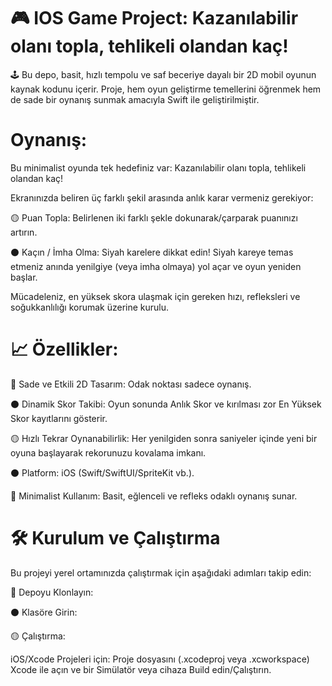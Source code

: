 # 🎮 IOS Game Project: Kazanılabilir olanı topla, tehlikeli olandan kaç!
🕹️ Bu depo, basit, hızlı tempolu ve saf beceriye dayalı bir 2D mobil oyunun kaynak kodunu içerir. Proje, hem oyun geliştirme temellerini öğrenmek hem de sade bir oynanış sunmak amacıyla Swift ile geliştirilmiştir.

# Oynanış:

Bu minimalist oyunda tek hedefiniz var: Kazanılabilir olanı topla, tehlikeli olandan kaç!

Ekranınızda beliren üç farklı şekil arasında anlık karar vermeniz gerekiyor:

🟡 Puan Topla: Belirlenen iki farklı şekle dokunarak/çarparak puanınızı artırın.

⚫ Kaçın / İmha Olma: Siyah karelere dikkat edin! Siyah kareye temas etmeniz anında yenilgiye (veya imha olmaya) yol açar ve oyun yeniden başlar.

Mücadeleniz, en yüksek skora ulaşmak için gereken hızı, refleksleri ve soğukkanlılığı korumak üzerine kurulu.

# 📈 Özellikler:


🔴 Sade ve Etkili 2D Tasarım: Odak noktası sadece oynanış.

⚫ Dinamik Skor Takibi: Oyun sonunda Anlık Skor ve kırılması zor En Yüksek Skor kayıtlarını gösterir.

🟡 Hızlı Tekrar Oynanabilirlik: Her yenilgiden sonra saniyeler içinde yeni bir oyuna başlayarak rekorunuzu kovalama imkanı.

⚫ Platform: iOS (Swift/SwiftUI/SpriteKit vb.).

🔴 Minimalist Kullanım: Basit, eğlenceli ve refleks odaklı oynanış sunar.

# 🛠️ Kurulum ve Çalıştırma
Bu projeyi yerel ortamınızda çalıştırmak için aşağıdaki adımları takip edin:

🔴 Depoyu Klonlayın:

⚫ Klasöre Girin:

🟡 Çalıştırma:

iOS/Xcode Projeleri için: Proje dosyasını (.xcodeproj veya .xcworkspace) Xcode ile açın ve bir Simülatör veya cihaza Build edin/Çalıştırın.

